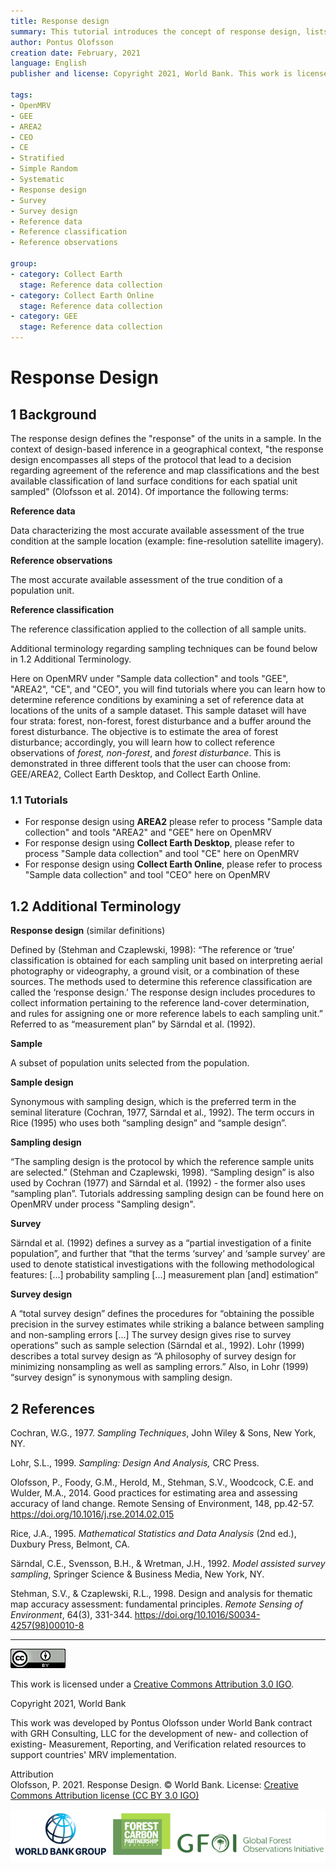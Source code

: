 ```yaml
---
title: Response design
summary: This tutorial introduces the concept of response design, lists relevant terms, and highlights different tools that can be used for the collection of reference observations in the context of area estimation and map accuracy. More tutorials can be found here on OpenMRV under process "Sample data collection" and tools "GEE", "AREA2", "CE", and "CEO".
author: Pontus Olofsson
creation date: February, 2021
language: English
publisher and license: Copyright 2021, World Bank. This work is licensed under a Creative Commons Attribution 3.0 IGO

tags:
- OpenMRV
- GEE
- AREA2
- CEO
- CE
- Stratified
- Simple Random
- Systematic
- Response design
- Survey
- Survey design
- Reference data
- Reference classification
- Reference observations

group:
- category: Collect Earth
  stage: Reference data collection
- category: Collect Earth Online
  stage: Reference data collection
- category: GEE
  stage: Reference data collection
---
```


# Response Design

## 1 Background

The response design defines the "response" of the units in a sample. In the context of design-based inference in a geographical context, "the response design encompasses all steps of the protocol that lead to a decision regarding agreement of the reference and map classifications and the best available classification of land surface conditions for each spatial unit sampled" (Olofsson et al. 2014). Of importance the following terms:

**Reference data**

Data characterizing the most accurate available assessment of the true condition at the sample location (example: fine-resolution satellite imagery).

**Reference observations**

The most accurate available assessment of the true condition of a population unit.

**Reference classification**

The reference classification applied to the collection of all sample units.

Additional terminology regarding sampling techniques can be found below in 1.2 Additional Terminology.

Here on OpenMRV under "Sample data collection" and tools "GEE", "AREA2", "CE", and "CEO", you will find tutorials where you can learn how to determine reference conditions by examining a set of reference data at locations of the units of a sample dataset. This sample dataset will have four strata: forest, non-forest, forest disturbance and a buffer around the forest disturbance. The objective is to estimate the area of forest disturbance; accordingly, you will learn how to collect reference observations of *forest, non-forest*, and *forest disturbance*. This is demonstrated in three different tools that the user can choose from: GEE/AREA2, Collect Earth Desktop, and Collect Earth Online.

### 1.1 Tutorials

* For response design using **AREA2** please refer to process "Sample data collection" and tools "AREA2" and "GEE" here on OpenMRV
* For response design using **Collect Earth Desktop**, please refer to process "Sample data collection" and tool "CE" here on OpenMRV
* For response design using **Collect Earth Online**, please refer to process "Sample data collection" and tool "CEO" here on OpenMRV

## 1.2 Additional Terminology

**Response design** (similar definitions)

Defined by (Stehman and Czaplewski, 1998):  “The reference or ‘true’ classification is obtained for each sampling unit based on interpreting aerial photography or videography, a ground visit, or a combination of these sources. The methods used to determine this reference classification are called the ‘response design.’ The response design includes procedures to collect information pertaining to the reference land-cover determination, and rules for assigning one or more reference labels to each sampling unit.” Referred to as “measurement plan” by Särndal et al. (1992).

**Sample**

A subset of population units selected from the population.

**Sample design**

Synonymous with sampling design, which is the preferred term in the seminal literature (Cochran, 1977, Särndal et al., 1992). The term occurs in Rice (1995) who uses both “sampling design” and “sample design”. 

**Sampling design**

“The sampling design is the protocol by which the reference sample units are selected.” (Stehman and Czaplewski, 1998). “Sampling design” is also used by Cochran (1977) and Särndal et al. (1992) - the former also uses “sampling plan”. Tutorials addressing sampling design can be found here on OpenMRV under process "Sampling design".

**Survey**

Särndal et al. (1992) defines a survey as a “partial investigation of a finite population”, and further that “that the terms ‘survey’ and ‘sample survey’ are used to denote statistical investigations with the following methodological features: [...] probability sampling [...] measurement plan [and] estimation”

**Survey design**

A “total survey design” defines the procedures for “obtaining the possible precision in the survey estimates while striking a balance between sampling and non-sampling errors [...] The survey design gives rise to survey operations” such as sample selection (Särndal et al., 1992). Lohr (1999) describes a total survey design as “A philosophy of survey design for minimizing nonsampling as well as sampling errors.” Also, in Lohr (1999) “survey design” is synonymous with sampling design. 

## 2 References

Cochran, W.G., 1977. *Sampling Techniques*, John Wiley & Sons, New York, NY.

Lohr, S.L., 1999. *Sampling: Design And Analysis,* CRC Press.

Olofsson, P., Foody, G.M., Herold, M., Stehman, S.V., Woodcock, C.E. and Wulder, M.A., 2014. Good practices for estimating area and assessing accuracy of land change. Remote Sensing of Environment, 148, pp.42-57. https://doi.org/10.1016/j.rse.2014.02.015

Rice, J.A., 1995. *Mathematical Statistics and Data Analysis* (2nd ed.), Duxbury Press, Belmont, CA.

Särndal, C.E., Svensson, B.H., & Wretman, J.H., 1992. *Model assisted survey sampling*, Springer Science & Business Media, New York, NY.

Stehman, S.V., & Czaplewski, R.L., 1998. Design and analysis for thematic map accuracy assessment: fundamental principles. *Remote Sensing of Environment*, 64(3), 331-344. https://doi.org/10.1016/S0034-4257(98)00010-8

-----

![](figures/cc.png)  

This work is licensed under a [Creative Commons Attribution 3.0 IGO](https://creativecommons.org/licenses/by/3.0/igo/).

Copyright 2021, World Bank

This work was developed by Pontus Olofsson under World Bank contract with GRH Consulting, LLC for the development of new- and collection of existing- Measurement, Reporting, and Verification related resources to support countries' MRV implementation.

Attribution  
Olofsson, P. 2021. Response Design. © World Bank. License: [Creative Commons Attribution license (CC BY 3.0 IGO)](http://creativecommons.org/licenses/by/3.0/igo/)

![](figures/wb_fcfc_gfoi.png)
